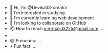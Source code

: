 - 👋 Hi, I’m @Devika03-creator
- 👀 I’m interested in studying 
- 🌱 I’m currently learning web development 
- 💞️ I’m looking to collaborate on GitHub 
- 📫 How to reach me-malid3225@gmail.com ...
- 
- 😄 Pronouns: ...
- ⚡ Fun fact: ...

<!---
Devika03-creator/Devika03-creator is a ✨ special ✨ repository because its `README.md` (this file) appears on your GitHub profile.
You can click the Preview link to take a look at your changes.
--->
